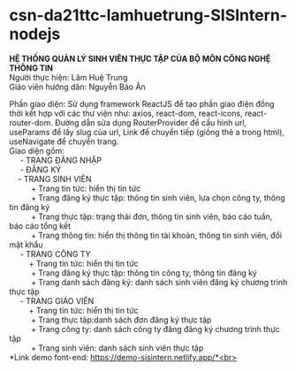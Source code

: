 # csn-da21ttc-lamhuetrung-SISIntern-nodejs

**HỆ THỐNG QUẢN LÝ SINH VIÊN THỰC TẬP CỦA BỘ MÔN CÔNG NGHỆ THÔNG TIN** <br>
  Người thực hiện: Lâm Huệ Trung<br>
  Giáo viên hướng dân: Nguyễn Bảo Ân<br>

  Phần giao diện: 
  Sử dụng framework ReactJS để tạo phần giao điện đồng thời kết hợp với các thư viện như: axios, react-dom, react-icons, react-router-dom.
  Đường dẫn sửa dụng RouterProvider để cấu hình url, useParams để lấy slug của url, Link để chuyển tiếp (giống thẻ a trong html), useNavigate để chuyển trang.
  <br>
    Giao diện gồm:<br>
     &nbsp;&nbsp;&nbsp;&nbsp; - TRANG ĐĂNG NHẬP <br>
     &nbsp;&nbsp;&nbsp;&nbsp; - ĐĂNG  KÝ<br>
    &nbsp;&nbsp;&nbsp;&nbsp;- TRANG SINH VIÊN <br>
      &nbsp;&nbsp;&nbsp;&nbsp; &nbsp;&nbsp;&nbsp;&nbsp; + Trang tin tức: hiển thị tin tức<br>
      &nbsp;&nbsp;&nbsp;&nbsp; &nbsp;&nbsp;&nbsp;&nbsp; + Trang đăng ký thực tập: thông tin sinh viên, lựa chọn công ty, thông tin đăng ký <br>
      &nbsp;&nbsp;&nbsp;&nbsp; &nbsp;&nbsp;&nbsp;&nbsp; + Trang thực tập: trạng thái đơn, thông tin sinh viên, báo cáo tuần, báo cáo tổng kết<br>
     &nbsp;&nbsp;&nbsp;&nbsp;  &nbsp;&nbsp;&nbsp;&nbsp; + Trang thông tin: hiển thị thông tin tài khoản, thông tin sinh viên, đổi mật khẩu<br>
     &nbsp;&nbsp;&nbsp;&nbsp; - TRANG CÔNG TY <br>
      &nbsp;&nbsp;&nbsp;&nbsp;&nbsp;&nbsp;&nbsp;&nbsp; + Trang tin tức: hiển thị tin tức<br>
      &nbsp;&nbsp;&nbsp;&nbsp; &nbsp;&nbsp;&nbsp;&nbsp; + Trang đăng ký thực tập: thông tin công ty, thông tin đăng ký <br>
      &nbsp;&nbsp;&nbsp;&nbsp; &nbsp;&nbsp;&nbsp;&nbsp; + Trang danh sách đăng ký: danh sách sinh viên đăng ký chương trình thực tập <br>
      &nbsp;&nbsp;&nbsp;&nbsp; - TRANG GIÁO VIÊN <br>
      &nbsp;&nbsp;&nbsp;&nbsp;&nbsp;&nbsp;&nbsp;&nbsp; + Trang tin tức: hiển thị tin tức<br>
      &nbsp;&nbsp;&nbsp;&nbsp; &nbsp;&nbsp;&nbsp;&nbsp; + Trang thực tập:danh sách đơn đăng ký thực tập <br>
      &nbsp;&nbsp;&nbsp;&nbsp; &nbsp;&nbsp;&nbsp;&nbsp; + Trang công ty: danh sách công ty đăng đăng ký chương trình thực tập <br>
       &nbsp;&nbsp;&nbsp;&nbsp; &nbsp;&nbsp;&nbsp;&nbsp; + Trang sinh viên: danh sách sinh viên thực tập <br>
      *Link demo font-end: https://demo-sisintern.netlify.app/*<br>
  
